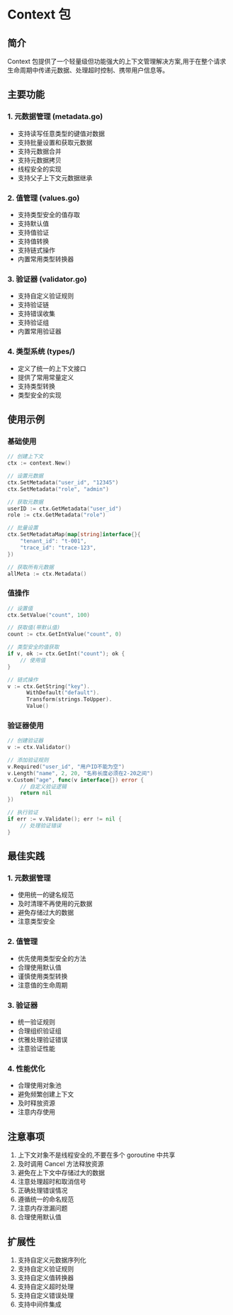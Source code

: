 # Context 包

## 简介
Context 包提供了一个轻量级但功能强大的上下文管理解决方案,用于在整个请求生命周期中传递元数据、处理超时控制、携带用户信息等。

## 主要功能

### 1. 元数据管理 (metadata.go)
- 支持读写任意类型的键值对数据
- 支持批量设置和获取元数据
- 支持元数据合并
- 支持元数据拷贝
- 线程安全的实现
- 支持父子上下文元数据继承

### 2. 值管理 (values.go)
- 支持类型安全的值存取
- 支持默认值
- 支持值验证
- 支持值转换
- 支持链式操作
- 内置常用类型转换器

### 3. 验证器 (validator.go)
- 支持自定义验证规则
- 支持验证链
- 支持错误收集
- 支持验证组
- 内置常用验证器

### 4. 类型系统 (types/)
- 定义了统一的上下文接口
- 提供了常用常量定义
- 支持类型转换
- 类型安全的实现

## 使用示例

### 基础使用
```go
// 创建上下文
ctx := context.New()

// 设置元数据
ctx.SetMetadata("user_id", "12345")
ctx.SetMetadata("role", "admin")

// 获取元数据
userID := ctx.GetMetadata("user_id")
role := ctx.GetMetadata("role")

// 批量设置
ctx.SetMetadataMap(map[string]interface{}{
    "tenant_id": "t-001",
    "trace_id": "trace-123",
})

// 获取所有元数据
allMeta := ctx.Metadata()
```

### 值操作
```go
// 设置值
ctx.SetValue("count", 100)

// 获取值(带默认值)
count := ctx.GetIntValue("count", 0)

// 类型安全的值获取
if v, ok := ctx.GetInt("count"); ok {
    // 使用值
}

// 链式操作
v := ctx.GetString("key").
      WithDefault("default").
      Transform(strings.ToUpper).
      Value()
```

### 验证器使用
```go
// 创建验证器
v := ctx.Validator()

// 添加验证规则
v.Required("user_id", "用户ID不能为空")
v.Length("name", 2, 20, "名称长度必须在2-20之间")
v.Custom("age", func(v interface{}) error {
    // 自定义验证逻辑
    return nil
})

// 执行验证
if err := v.Validate(); err != nil {
    // 处理验证错误
}
```

## 最佳实践

### 1. 元数据管理
- 使用统一的键名规范
- 及时清理不再使用的元数据
- 避免存储过大的数据
- 注意类型安全

### 2. 值管理
- 优先使用类型安全的方法
- 合理使用默认值
- 谨慎使用类型转换
- 注意值的生命周期

### 3. 验证器
- 统一验证规则
- 合理组织验证组
- 优雅处理验证错误
- 注意验证性能

### 4. 性能优化
- 合理使用对象池
- 避免频繁创建上下文
- 及时释放资源
- 注意内存使用

## 注意事项
1. 上下文对象不是线程安全的,不要在多个 goroutine 中共享
2. 及时调用 Cancel 方法释放资源
3. 避免在上下文中存储过大的数据
4. 注意处理超时和取消信号
5. 正确处理错误情况
6. 遵循统一的命名规范
7. 注意内存泄漏问题
8. 合理使用默认值

## 扩展性
1. 支持自定义元数据序列化
2. 支持自定义验证规则
3. 支持自定义值转换器
4. 支持自定义超时处理
5. 支持自定义错误处理
6. 支持中间件集成